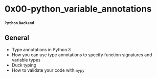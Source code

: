 # 0x00-python_variable_annotations

#### `Python`   `Backend`

## General

- Type annotations in Python 3
- How you can use type annotations to specify function signatures and variable types
- Duck typing
- How to validate your code with `mypy`
